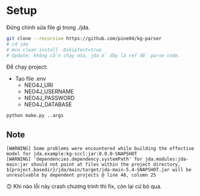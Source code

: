 # Setup

Đừng chỉnh sửa file gì trong ./jda.

```bash
git clone --recursive https://github.com/pine04/kg-parser
# cd jda
# mvn clean install -DskipTest=true
# Update: không cần chạy nữa, jda ở đây là ref để parse code.
```

Để chạy project:

- Tạo file .env
  - NEO4J_URI
  - NEO4J_USERNAME
  - NEO4J_PASSWORD
  - NEO4J_DATABASE

```bash
python make.py ..args
```

## Note

```text
[WARNING] Some problems were encountered while building the effective model for jda.example:kg-sccl:jar:0.0.0-SNAPSHOT
[WARNING] 'dependencies.dependency.systemPath' for jda.modules:jda-main:jar should not point at files within the project directory, ${project.basedir}/jda/main/target/jda-main-5.4-SNAPSHOT.jar will be unresolvable by dependent projects @ line 48, column 25
```

🙃 Khi nào lỗi này crash chương trình thì fix, còn lại cứ bỏ qua.

